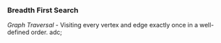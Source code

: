 ### Breadth First Search
*Graph Traversal* - Visiting every vertex and edge exactly once in a well-defined order.
adc;
